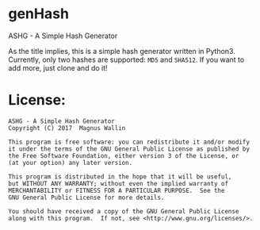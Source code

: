 # genHash
ASHG - A Simple Hash Generator

As the title implies, this is a simple hash generator written in Python3.
Currently, only two hashes are supported: `MD5` and `SHA512`.
If you want to add more, just clone and do it!

# License:

    ASHG - A Simple Hash Generator
    Copyright (C) 2017  Magnus Wallin

    This program is free software: you can redistribute it and/or modify
    it under the terms of the GNU General Public License as published by
    the Free Software Foundation, either version 3 of the License, or
    (at your option) any later version.

    This program is distributed in the hope that it will be useful,
    but WITHOUT ANY WARRANTY; without even the implied warranty of
    MERCHANTABILITY or FITNESS FOR A PARTICULAR PURPOSE.  See the
    GNU General Public License for more details.

    You should have received a copy of the GNU General Public License
    along with this program.  If not, see <http://www.gnu.org/licenses/>.
